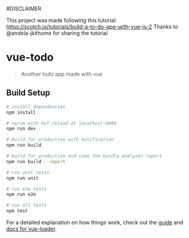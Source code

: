 #DISCLAIMER

This project was made following this tutorial: https://scotch.io/tutorials/build-a-to-do-app-with-vue-js-2
Thanks to @andela-jkithome for sharing the tutorial

# vue-todo

> Another todo app made with vue

## Build Setup

``` bash
# install dependencies
npm install

# serve with hot reload at localhost:8080
npm run dev

# build for production with minification
npm run build

# build for production and view the bundle analyzer report
npm run build --report

# run unit tests
npm run unit

# run e2e tests
npm run e2e

# run all tests
npm test
```

For a detailed explanation on how things work, check out the [guide](http://vuejs-templates.github.io/webpack/) and [docs for vue-loader](http://vuejs.github.io/vue-loader).
